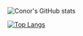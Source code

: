 ![Conor's GitHub stats](https://github-readme-stats.vercel.app/api?username=conormclachlansayer&show_icons=true&theme=github_dark)

[![Top Langs](https://github-readme-stats.vercel.app/api/top-langs/?username=conormclachlansayer&theme=github_dark)](https://github.com/conormclachlansayer/github-readme-stats)
<!--
**conormclachlansayer/conormclachlansayer** is a ✨ _special_ ✨ repository because its `README.md` (this file) appears on your GitHub profile.

Here are some ideas to get you started:

- 🔭 I’m currently working on ...
- 🌱 I’m currently learning ...
- 👯 I’m looking to collaborate on ...
- 🤔 I’m looking for help with ...
- 💬 Ask me about ...
- 📫 How to reach me: ...
- 😄 Pronouns: ...
- ⚡ Fun fact: ...
-->

